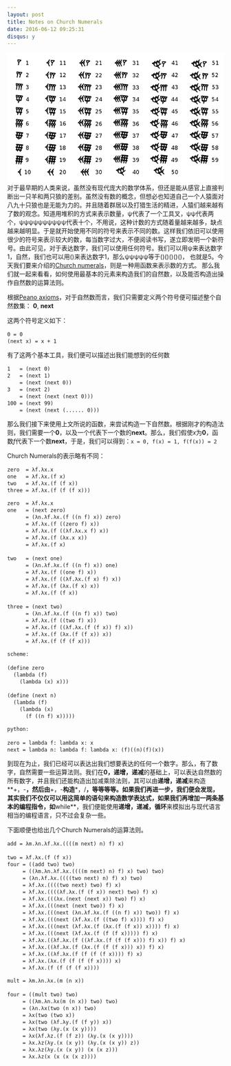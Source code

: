 ```yaml
---
layout: post
title: Notes on Church Numerals
date: 2016-06-12 09:25:31
disqus: y
---
```

![Numbers](/images/Babylonian_numerals.png)
对于最早期的人类来说，虽然没有现代庞大的数学体系，但还是能从感官上直接判断出一只羊和两只狼的差别。虽然没有数的概念，但想必也知道自己一个人猿面对八九十只狼也是无能为力的。并且随着群居以及打猎生活的精进，人猿们越来越有了数的观念。知道用堆积的方式来表示数量，ψ代表了一个工具叉，ψψ代表两个，ψψψψψψψψψψ代表十个，不用说，这种计数的方式随着量越来越多，缺点越来越明显。于是就开始使用不同的符号来表示不同的数。这样我们依旧可以使用很少的符号来表示较大的数，每当数字过大，不便阅读书写，遂立即发明一个新符号。由此可见，对于表达数字，我们可以使用任何符号。我们可以用ψ来表达数字1，自然，我们也可以用()来表达数字1，那么ψψψψψ等于()()()()()， 也就是5。今天我们要来介绍的[Church numerals](https://en.wikipedia.org/wiki/Church_encoding)，则是一种用函数来表示数的方式。
那么我们就一起来看看，如何使用最基本的元素来构造我们的自然数，以及能否构造出操作自然数的运算法则。

根据[Peano axioms](https://en.wikipedia.org/wiki/Peano_axioms)，对于自然数而言，我们只需要定义两个符号便可描述整个自然数集：
**0**, **next**

这两个符号定义如下：
```
0 = 0
(next x) = x + 1
```

有了这两个基本工具，我们便可以描述出我们能想到的任何数
```
1   = (next 0)
2   = (next 1)
    = (next (next 0))
3   = (next 2)
    = (next (next (next 0)))
100 = (next 99)
    = (next (next (...... 0)))
```


那么我们接下来使用上文所说的函数，来尝试构造一下自然数。根据刚才的构造法则，我们需要一个**0**，以及一个代表下一个数的**next**。那么，我们假使*x*为**0**，函数*f*代表下一个数**next**，于是，我们可以得到：`x = 0, f(x) = 1, f(f(x)) = 2`

Church Numerals的表示略有不同：
```
zero  = λf.λx.x
one   = λf.λx.(f x)
two   = λf.λx.(f (f x))
three = λf.λx.(f (f (f x)))
```
```
zero  = λf.λx.x
one   = (next zero)
      = (λn.λf.λx.(f ((n f) x)) zero)
      = λf.λx.(f ((zero f) x))
      = λf.λx.(f ((λf.λx.x f) x))
      = λf.λx.(f (λx.x x))
      = λf.λx.(f x)

two   = (next one)
      = (λn.λf.λx.(f ((n f) x)) one)
      = λf.λx.(f ((one f) x))
      = λf.λx.(f ((λf.λx.(f x) f) x))
      = λf.λx.(f (λx.(f x) x))
      = λf.λx.(f (f x))

three = (next two)
      = (λn.λf.λx.(f ((n f) x)) two)
      = λf.λx.(f ((two f) x))
      = λf.λx.(f ((λf.λx.(f (f x)) f) x))
      = λf.λx.(f (λx.(f (f x)) x))
      = λf.λx.(f (f (f x)))
```

```
scheme:

(define zero
  (lambda (f)
    (lambda (x) x)))

(define (next n)
  (lambda (f)
    (lambda (x)
      (f ((n f) x)))))
```

```
python:

zero = lambda f: lambda x: x
next = lambda n: lambda f: lambda x: (f)((n)(f)(x))
```

到现在为止，我们已经可以表达出我们想要表达的任何一个数字。那么，有了数字，自然需要一些运算法则。我们在**0，递增，递减**的基础上，可以表达自然数的所有数字，并且我们还能构造出加减乘除法则，其可以由**递增，递减**来构造**+，-**，然后由**+，-**构造**\*，/**，等等等等。如果我们再进一步，我们便会发现，其实我们不仅仅可以用这简单的语句来构造数学表达式，如果我们再增加一两条基本的编程指令，如**while**，我们便能使用**递增，递减，循环**来模拟出与现代语言相当的编程语言，只不过会复杂一些。

下面顺便也给出几个Church Numerals的运算法则。

```
add = λm.λn.λf.λx.((((m next) n) f) x)

two = λf.λx.(f (f x))
four = ((add two) two)
     = ((λm.λn.λf.λx.((((m next) n) f) x) two) two)
     = (λn.λf.λx.((((two next) n) f) x) two)
     = λf.λx.((((two next) two) f) x)
     = λf.λx.((((λf.λx.(f (f x)) next) two) f) x)
     = λf.λx.(((λx.(next (next x)) two) f) x)
     = λf.λx.(((next (next two)) f) x)
     = λf.λx.(((next (λn.λf.λx.(f ((n f) x)) two)) f) x)
     = λf.λx.(((next (λf.λx.(f ((two f) x)))) f) x)
     = λf.λx.(((next (λf.λx.(f (λx.(f (f x)) x)))) f) x)
     = λf.λx.(((next (λf.λx.(f (f (f x))))) f) x)
     = λf.λx.((λf.λx.(f ((λf.λx.(f (f (f x))) f) x)) f) x)
     = λf.λx.((λf.λx.(f (λx.(f (f (f x))) x)) f) x)
     = λf.λx.((λf.λx.(f (f (f (f x)))) f) x)
     = λf.λx.(λx.(f (f (f (f x)))) x)
     = λf.λx.(f (f (f (f x))))
```

```
mult = λm.λn.λx.(m (n x))

four = ((mult two) two)
     = ((λm.λn.λx(m (n x)) two) two)
     = (λn.λx(two (n x)) two)
     = λx(two (two x))
     = λx(two (λf.λy.(f (f y)) x))
     = λx(two (λy.(x (x y))))
     = λx(λf.λz.(f (f z)) (λy.(x (x y))))
     = λx.λz(λy.(x (x y)) (λy.(x (x y)) z))
     = λx.λz(λy.(x (x y)) (x (x z)))
     = λx.λz(x (x (x (x z))))
```
